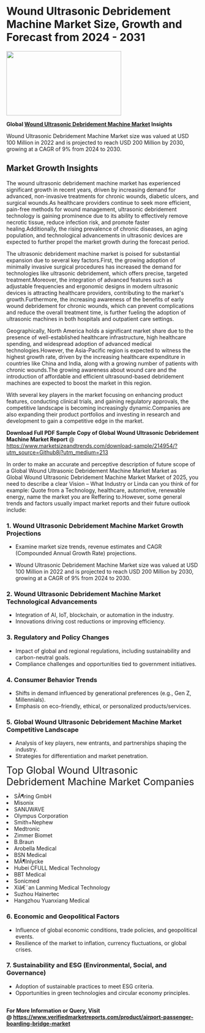 <H1>Wound Ultrasonic Debridement Machine Market Size, Growth and Forecast from 2024 - 2031</H1><img class="aligncenter size-medium wp-image-584254" src="https://thirdeyenews.in/wp-content/uploads/2024/09/Global-Market-Research-300x168.jpeg" alt="" width="300" height="168" /><p><strong>Global&nbsp;<a href="https://www.marketsizeandtrends.com/download-sample/214954/?utm_source=Github8j?utm_medium=213">Wound Ultrasonic Debridement Machine Market</a> Insights</strong></p><p>Wound Ultrasonic Debridement Machine Market size was valued at USD 100 Million in 2022 and is projected to reach USD 200 Million by 2030, growing at a CAGR of 9% from 2024 to 2030.</p><p><h2>Market Growth Insights</h2> <p>The wound ultrasonic debridement machine market has experienced significant growth in recent years, driven by increasing demand for advanced, non-invasive treatments for chronic wounds, diabetic ulcers, and surgical wounds.As healthcare providers continue to seek more efficient, pain-free methods for wound management, ultrasonic debridement technology is gaining prominence due to its ability to effectively remove necrotic tissue, reduce infection risk, and promote faster healing.Additionally, the rising prevalence of chronic diseases, an aging population, and technological advancements in ultrasonic devices are expected to further propel the market growth during the forecast period.</p> <p>The ultrasonic debridement machine market is poised for substantial expansion due to several key factors.First, the growing adoption of minimally invasive surgical procedures has increased the demand for technologies like ultrasonic debridement, which offers precise, targeted treatment.Moreover, the integration of advanced features such as adjustable frequencies and ergonomic designs in modern ultrasonic devices is attracting healthcare providers, contributing to the market's growth.Furthermore, the increasing awareness of the benefits of early wound debridement for chronic wounds, which can prevent complications and reduce the overall treatment time, is further fueling the adoption of ultrasonic machines in both hospitals and outpatient care settings.</p> <p>Geographically, North America holds a significant market share due to the presence of well-established healthcare infrastructure, high healthcare spending, and widespread adoption of advanced medical technologies.However, the Asia-Pacific region is expected to witness the highest growth rate, driven by the increasing healthcare expenditure in countries like China and India, along with a growing number of patients with chronic wounds.The growing awareness about wound care and the introduction of affordable and efficient ultrasound-based debridement machines are expected to boost the market in this region.</p> <p>With several key players in the market focusing on enhancing product features, conducting clinical trials, and gaining regulatory approvals, the competitive landscape is becoming increasingly dynamic.Companies are also expanding their product portfolios and investing in research and development to gain a competitive edge in the market.</p> <p><span class=""><strong>Download Full PDF Sample Copy of Global Wound Ultrasonic Debridement Machine Market Report</strong> @ <a href="https://www.marketsizeandtrends.com/download-sample/214954/?utm_source=Github8j?utm_medium=213" target="_blank">https://www.marketsizeandtrends.com/download-sample/214954/?utm_source=Github8j?utm_medium=213</a></span></p><p>In order to make an accurate and perceptive description of future scope of a Global&nbsp;Wound Ultrasonic Debridement Machine Market Market as Global&nbsp;Wound Ultrasonic Debridement Machine Market Market of 2025, you need to describe a clear Vision &ndash; What Industry or Linda can you think of for example: Quote from a Technology, healthcare, automotive, renewable energy, name the market you are Reffering to.However, some general trends and factors usually impact market reports and their future outlook include:</p><h3>1.&nbsp;<strong>Wound Ultrasonic Debridement Machine Market Growth Projections</strong></h3><ul><li>Examine market size trends, revenue estimates and CAGR (Compounded Annual Growth Rate) projections.</li><li><p>Wound Ultrasonic Debridement Machine Market size was valued at USD 100 Million in 2022 and is projected to reach USD 200 Million by 2030, growing at a CAGR of 9% from 2024 to 2030.</p></li></ul><h3>2.&nbsp;<strong>Wound Ultrasonic Debridement Machine Market Technological Advancements</strong></h3><ul><li>Integration of AI, IoT, blockchain, or automation in the industry.</li><li>Innovations driving cost reductions or improving efficiency.</li></ul><h3>3.&nbsp;<strong>Regulatory and Policy Changes</strong></h3><ul><li>Impact of global and regional regulations, including sustainability and carbon-neutral goals.</li><li>Compliance challenges and opportunities tied to government initiatives.</li></ul><h3>4.&nbsp;<strong>Consumer Behavior Trends</strong></h3><ul><li>Shifts in demand influenced by generational preferences (e.g., Gen Z, Millennials).</li><li>Emphasis on eco-friendly, ethical, or personalized products/services.</li></ul><h3>5.&nbsp;<strong>Global Wound Ultrasonic Debridement Machine Market Competitive Landscape</strong></h3><ul><li>Analysis of key players, new entrants, and partnerships shaping the industry.</li><li>Strategies for differentiation and market penetration.</li></ul><p data-pm-slice="1 1 []"><span style="color: inherit; font-family: inherit; font-size: 25px;">Top Global Wound Ultrasonic Debridement Machine Market Companies</span></p><div class="" data-test-id=""><p><li>SÃ¶ring GmbH</li><li> Misonix</li><li> SANUWAVE</li><li> Olympus Corporation</li><li> Smith+Nephew</li><li> Medtronic</li><li> Zimmer Biomet</li><li> B.Braun</li><li> Arobella Medical</li><li> BSN Medical</li><li> MÃ¶lnlycke</li><li> Hubei CFULL Medical Technology</li><li> BBT Medical</li><li> Sonicmed</li><li> Xiâ€˜an Lanming Medical Technology</li><li> Suzhou Hainertec</li><li> Hangzhou Yuanxiang Medical</li></p></div><h3>6.&nbsp;<strong>Economic and Geopolitical Factors</strong></h3><ul><li>Influence of global economic conditions, trade policies, and geopolitical events.</li><li>Resilience of the market to inflation, currency fluctuations, or global crises.</li></ul><h3>7.&nbsp;<strong>Sustainability and ESG (Environmental, Social, and Governance)</strong></h3><ul><li>Adoption of sustainable practices to meet ESG criteria.</li><li>Opportunities in green technologies and circular economy principles.</li></ul><h2><strong style="font-size: 14px;">For More Information or Query, Visit @&nbsp;</strong><a style="background-color: #ffffff; font-size: 14px;" href="https://www.marketsizeandtrends.com/report/wound-ultrasonic-debridement-machine-market/" target="_blank">https://www.verifiedmarketreports.com/product/airport-passenger-boarding-bridge-market</a></h2>